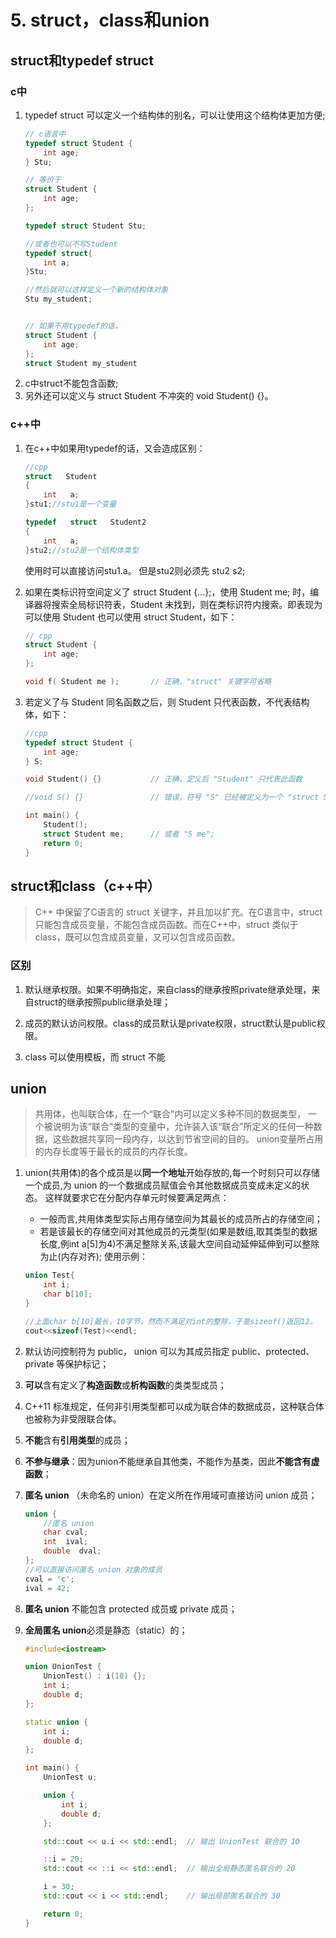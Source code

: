 # 5. struct，class和union

## struct和typedef struct
### c中
1. typedef struct 可以定义一个结构体的别名，可以让使用这个结构体更加方便;
    ```c++
    // c语言中
    typedef struct Student {
        int age; 
    } Stu;

    // 等价于
    struct Student { 
        int age; 
    };

    typedef struct Student Stu;

    //或者也可以不写Student
    typedef struct{
        int a;
    }Stu;

    //然后就可以这样定义一个新的结构体对象
    Stu my_student;


    // 如果不用typedef的话，
    struct Student {
        int age; 
    };
    struct Student my_student

    ```
2. c中struct不能包含函数;
3. 另外还可以定义与 struct Student 不冲突的 void Student() {}。

### c++中
1. 在c++中如果用typedef的话，又会造成区别：
    ```c++
    //cpp
    struct   Student   
    {   
        int   a;   
    }stu1;//stu1是一个变量 
    
    typedef   struct   Student2   
    {   
        int   a;   
    }stu2;//stu2是一个结构体类型   

    ```
    使用时可以直接访问stu1.a。 但是stu2则必须先   stu2 s2;

2. 如果在类标识符空间定义了 struct Student {...};，使用 Student me; 时，编译器将搜索全局标识符表，Student 未找到，则在类标识符内搜索。即表现为可以使用 Student 也可以使用 struct Student，如下：
    ```c++
    // cpp
    struct Student { 
        int age; 
    };

    void f( Student me );       // 正确，"struct" 关键字可省略
    ```
3. 若定义了与 Student 同名函数之后，则 Student 只代表函数，不代表结构体，如下：
    ```c++
    //cpp
    typedef struct Student { 
        int age; 
    } S;

    void Student() {}           // 正确，定义后 "Student" 只代表此函数

    //void S() {}               // 错误，符号 "S" 已经被定义为一个 "struct Student" 的别名

    int main() {
        Student(); 
        struct Student me;      // 或者 "S me";
        return 0;
    }
    ```


## struct和class（c++中）
> C++ 中保留了C语言的 struct 关键字，并且加以扩充。在C语言中，struct 只能包含成员变量，不能包含成员函数。而在C++中，struct 类似于 class，既可以包含成员变量，又可以包含成员函数。

### 区别

1. 默认继承权限。如果不明确指定，来自class的继承按照private继承处理，来自struct的继承按照public继承处理；

2. 成员的默认访问权限。class的成员默认是private权限，struct默认是public权限。 

3. class 可以使用模板，而 struct 不能


## union
>共用体，也叫联合体，在一个“联合”内可以定义多种不同的数据类型， 一个被说明为该“联合”类型的变量中，允许装入该“联合”所定义的任何一种数据，这些数据共享同一段内存，以达到节省空间的目的。 union变量所占用的内存长度等于最长的成员的内存长度。

1. union(共用体)的各个成员是以**同一个地址**开始存放的,每一个时刻只可以存储一个成员,为 union 的一个数据成员赋值会令其他数据成员变成未定义的状态。 这样就要求它在分配内存单元时候要满足两点：
    - 一般而言,共用体类型实际占用存储空间为其最长的成员所占的存储空间；
    - 若是该最长的存储空间对其他成员的元类型(如果是数组,取其类型的数据长度,例int a[5]为4)不满足整除关系,该最大空间自动延伸延伸到可以整除为止(内存对齐);
    使用示例：
    ```c++
    union Test{
        int i;
        char b[10];
    }

    //上面char b[10]最长，10字节，然而不满足对int的整除，于是sizeof()返回12。
    cout<<sizeof(Test)<<endl;
    ```
2. 默认访问控制符为 public， union 可以为其成员指定 public、protected、private 等保护标记；

3. **可以**含有定义了**构造函数**或**析构函数**的类类型成员；

4. C++11 标准规定，任何非引用类型都可以成为联合体的数据成员，这种联合体也被称为非受限联合体。

5. **不能**含有**引用类型**的成员；

6. **不参与继承**：因为union不能继承自其他类，不能作为基类，因此**不能含有虚函数**；

7. **匿名 union** （未命名的 union）在定义所在作用域可直接访问 union 成员；
    ```c++
    union {
        //匿名 union
        char cval;
        int  ival;
        double  dval;
    };
    //可以直接访问匿名 union 对象的成员
    cval = 'c';
    ival = 42;
    ```
8. **匿名 union** 不能包含 protected 成员或 private 成员；

9. **全局匿名 union**必须是静态（static）的；
    ```c++
    #include<iostream>

    union UnionTest {
        UnionTest() : i(10) {};
        int i;
        double d;
    };

    static union {
        int i;
        double d;
    };

    int main() {
        UnionTest u;

        union {
            int i;
            double d;
        };

        std::cout << u.i << std::endl;  // 输出 UnionTest 联合的 10

        ::i = 20;
        std::cout << ::i << std::endl;  // 输出全局静态匿名联合的 20

        i = 30;
        std::cout << i << std::endl;    // 输出局部匿名联合的 30

        return 0;
    }
    ```